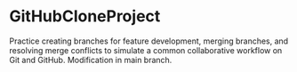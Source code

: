 # GitHubCloneProject

Practice creating branches for feature development, merging branches, and resolving merge conflicts to simulate a common collaborative workflow on Git and GitHub.
Modification in main branch.
